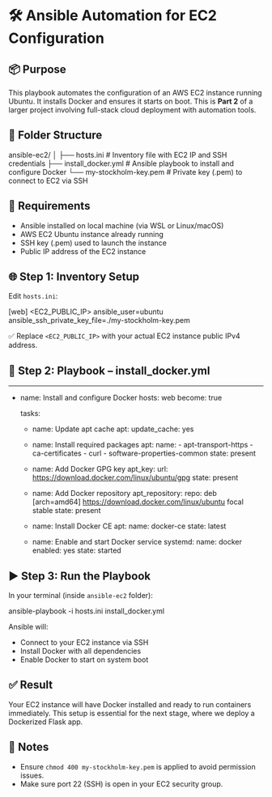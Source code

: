 # 🛠️ Ansible Automation for EC2 Configuration

## 📦 Purpose
This playbook automates the configuration of an AWS EC2 instance running Ubuntu. It installs Docker and ensures it starts on boot. This is **Part 2** of a larger project involving full-stack cloud deployment with automation tools.

## 📁 Folder Structure
ansible-ec2/
│
├── hosts.ini               # Inventory file with EC2 IP and SSH credentials
├── install_docker.yml      # Ansible playbook to install and configure Docker
└── my-stockholm-key.pem    # Private key (.pem) to connect to EC2 via SSH

## 🔧 Requirements
- Ansible installed on local machine (via WSL or Linux/macOS)
- AWS EC2 Ubuntu instance already running
- SSH key (.pem) used to launch the instance
- Public IP address of the EC2 instance

## 🌐 Step 1: Inventory Setup
Edit `hosts.ini`:

[web]
<EC2_PUBLIC_IP> ansible_user=ubuntu ansible_ssh_private_key_file=./my-stockholm-key.pem

✅ Replace `<EC2_PUBLIC_IP>` with your actual EC2 instance public IPv4 address.

## 🧾 Step 2: Playbook – install_docker.yml

---
- name: Install and configure Docker
  hosts: web
  become: true

  tasks:
    - name: Update apt cache
      apt:
        update_cache: yes

    - name: Install required packages
      apt:
        name:
          - apt-transport-https
          - ca-certificates
          - curl
          - software-properties-common
        state: present

    - name: Add Docker GPG key
      apt_key:
        url: https://download.docker.com/linux/ubuntu/gpg
        state: present

    - name: Add Docker repository
      apt_repository:
        repo: deb [arch=amd64] https://download.docker.com/linux/ubuntu focal stable
        state: present

    - name: Install Docker CE
      apt:
        name: docker-ce
        state: latest

    - name: Enable and start Docker service
      systemd:
        name: docker
        enabled: yes
        state: started

## ▶️ Step 3: Run the Playbook

In your terminal (inside `ansible-ec2` folder):

ansible-playbook -i hosts.ini install_docker.yml

Ansible will:
- Connect to your EC2 instance via SSH
- Install Docker with all dependencies
- Enable Docker to start on system boot

## ✅ Result
Your EC2 instance will have Docker installed and ready to run containers immediately. This setup is essential for the next stage, where we deploy a Dockerized Flask app.

## 📝 Notes
- Ensure `chmod 400 my-stockholm-key.pem` is applied to avoid permission issues.
- Make sure port 22 (SSH) is open in your EC2 security group.
